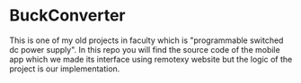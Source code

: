 # BuckConverter
This is one of my old projects in faculty which is "programmable switched dc power supply". In this repo you will find the source code of the mobile app which we made its interface using remotexy website but the logic of the project is our implementation.    

